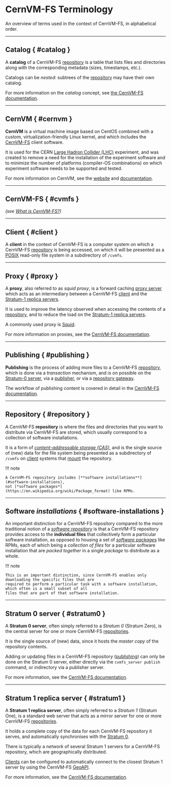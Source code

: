# CernVM-FS Terminology

An overview of terms used in the context of CernVM-FS, in alphabetical order.

---

## Catalog { #catalog }

A **catalog** of a CernVM-FS [repository](#repository) is a table that lists files and directories along with the corresponding
metadata (sizes, timestamps, etc.).

Catalogs can be *nested*: subtrees of the [repository](#repository) may have their own catalog.

For more information on the *catalog* concept, see [the CernVM-FS
documentation](https://cvmfs.readthedocs.io/en/stable/cpt-details.html#file-catalog).

---

## CernVM { #cernvm }

**CernVM** is a virtual machine image based on CentOS combined with a custom, virtualization-friendly Linux kernel,
and which includes the [CernVM-FS](../cvmfs/what-is-cvmfs.md) client software.

It is used for the CERN [Large Hadron Collider (LHC)](https://home.cern/science/accelerators/large-hadron-collider)
experiment, and was created to remove a need for the installation of the experiment software and to minimize the
number of platforms (compiler-OS combinations) on which experiment software needs to be supported and tested.

For more information on CernVM, see the [website](https://cernvm.cern.ch/appliance/)
and [documentation](https://cernvm.readthedocs.io).

---

## CernVM-FS { #cvmfs }

*(see [What is CernVM-FS?](../cvmfs/what-is-cvmfs.md))*

---

## Client { #client }

A **client** in the context of CernVM-FS is a computer system on which a CernVM-FS [repository](#repository)
is being accessed, on which it will be presented as a [POSIX](https://en.wikipedia.org/wiki/POSIX)
read-only file system in a subdirectory of `/cvmfs`.

---

## Proxy { #proxy }

A **proxy**, also referred to as *squid proxy*, is a forward caching
[proxy server](https://en.wikipedia.org/wiki/Proxy_server) which acts as an intermediary between a CernVM-FS
[client](#client) and the [Stratum-1 replica servers](#stratum1).

It is used to improve the latency observed when accessing the contents of a [repository](#repository),
and to reduce the load on the [Stratum-1 replica servers](#stratum1).

A commonly used proxy is [Squid](http://www.squid-cache.org).

For more information on proxies, see the
[CernVM-FS documentation](https://cvmfs.readthedocs.io/en/stable/cpt-squid.html).

---

## Publishing { #publishing }

**Publishing** is the process of adding more files to a CernVM-FS [repository](#repository),
which is done via a *transaction* mechanism, and is on possible on the [Stratum-0 server](#stratum0),
via a [publisher](https://cvmfs.readthedocs.io/en/stable/cpt-repository-gateway.html#publisher-configuration),
or via a [repository gateway](https://cvmfs.readthedocs.io/en/stable/cpt-repository-gateway.html#repository-gateway-configuration).

The workflow of publishing content is covered in detail in the
[CernVM-FS documentation](https://cvmfs.readthedocs.io/en/stable/cpt-repository-gateway.html#publication-workflow).

---

## Repository { #repository }

A CernVM-FS **repository** is where the files and directories that you want to distribute via CernVM-FS are
stored, which usually correspond to a collection of software installations.

It is a form of [*content-addressable storage (CAS)*](https://en.wikipedia.org/wiki/Content-addressable_storage),
and is the single source of (new) data for the file system being presented as a subdirectory of `/cvmfs`
on [client](#client) systems that [mount](https://en.wikipedia.org/wiki/Mount_(computing)) the repository.

!!! note

    A CernVM-FS repository includes [**software installations**](#software-installations),
    not [*software packages*](https://en.wikipedia.org/wiki/Package_format) like RPMs.

---

## Software *installations* { #software-installations }

An important distinction for a CernVM-FS repository compared to the more traditional notion of a
[*software repository*](https://en.wikipedia.org/wiki/Software_repository) is that a CernVM-FS repository
provides access to the **individual files** that collectively form a particular software installation, as opposed to
housing a set of [*software packages*](https://en.wikipedia.org/wiki/Package_format) like RPMs,
each of which being a *collection of files* for a particular software installation that are *packed together*
in a single *package* to distribute as a whole.

!!! note

    This is an important distinction, since CernVM-FS enables only downloading the specific files that are
    required to perform a particular task with a software installation, which often is a small subset of all
    files that are part of that software installation.

---

## Stratum 0 server { #stratum0 }

A **Stratum 0 server**, often simply referred to a *Stratum 0* (Stratum Zero), is the central server
for one or more CernVM-FS [repositories](#repository).

It is the single source of (new) data, since it hosts the *master copy* of the repository contents.

Adding or updating files in a CernVM-FS repository ([publishing](#publishing)) can only be done on the Stratum 0 server,
either directly via the `cvmfs_server publish` command, or indirectory via a publisher server.

For more information, see the [CernVM-FS documentation](https://cvmfs.readthedocs.io/en/stable/cpt-repo.html).

---

## Stratum 1 replica server { #stratum1 }

A **Stratum 1 replica server**, often simply referred to a *Stratum 1* (Stratum One), is a standard web server
that acts as a mirror server for one or more CernVM-FS [repositories](#repository).

It holds a complete copy of the data for each CernVM-FS repository it serves,
and automatically synchronises with the [Stratum 0](#stratum0).

There is typically a *network* of several Stratum 1 servers for a CernVM-FS repository,
which are geographically distributed.

[Clients](#client) can be configured to automatically connect to the closest Stratum 1 server by using
the CernVM-FS [GeoAPI](https://cvmfs.readthedocs.io/en/stable/cpt-configure.html#ordering-of-servers-according-to-geographic-proximity).

For more information, see the [CernVM-FS documentation](https://cvmfs.readthedocs.io/en/stable/cpt-replica.html).
